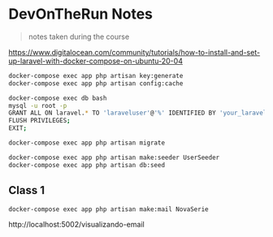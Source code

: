 # DevOnTheRun Notes

> notes taken during the course

<!-- https://gitignore.io -->

https://www.digitalocean.com/community/tutorials/how-to-install-and-set-up-laravel-with-docker-compose-on-ubuntu-20-04

```sh
docker-compose exec app php artisan key:generate
docker-compose exec app php artisan config:cache

docker-compose exec db bash
mysql -u root -p
GRANT ALL ON laravel.* TO 'laraveluser'@'%' IDENTIFIED BY 'your_laravel_db_password';
FLUSH PRIVILEGES;
EXIT;

docker-compose exec app php artisan migrate

docker-compose exec app php artisan make:seeder UserSeeder
docker-compose exec app php artisan db:seed

```

## Class 1

```sh
docker-compose exec app php artisan make:mail NovaSerie
```

http://localhost:5002/visualizando-email

